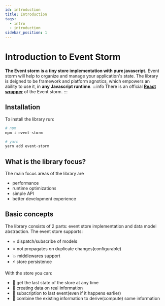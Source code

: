 ```yaml
---
id: introduction
title: Introduction
tags:
  - intro
  - introduction
sidebar_position: 1
---
```


# Introduction to Event Storm

**The Event storm is a tiny store implementation with pure javascript.**
Event storm will help to organize and manage your application's state. The library is deigned to be framework and platform agnotics, which empowers an ability to use it, in **any Javascript runtime**.
:::info
There is an official **[React wrapper](https://github.com/event-storm/react-event-storm)** of the Event storm.
:::

## Installation

To install the library run:
```bash
# npm
npm i event-storm

# yarn
yarn add event-storm
```

## What is the library focus?

The main focus areas of the library are
- performance
- runtime optimizations
- simple API
- better development experience

## Basic concepts

The library consists of 2 parts: event store implementation and data model abstraction. The event store supports:
- :star: dispatch/subscribe of models
- :star: not propagates on duplicate changes(configurable)
- :boom: middlewares support
- :zap: store persistence

With the store you can:
- :pill: get the last state of the store at any time
- :punch: creating data on real information
- :pushpin: subscription to last event(even if it happens earlier)
- :hammer: combine the existing information to derive(compute) some information
